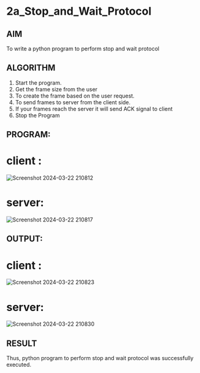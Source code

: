 # 2a_Stop_and_Wait_Protocol
## AIM 
To write a python program to perform stop and wait protocol
## ALGORITHM
1. Start the program.
2. Get the frame size from the user
3. To create the frame based on the user request.
4. To send frames to server from the client side.
5. If your frames reach the server it will send ACK signal to client
6. Stop the Program
## PROGRAM:
# client :
![Screenshot 2024-03-22 210812](https://github.com/Lakshmi-v-Priya/2a_Stop_and_Wait_Protocol/assets/151720706/d299aa8b-c61e-4447-a92c-d3abc74e4aa5)

# server:
![Screenshot 2024-03-22 210817](https://github.com/Lakshmi-v-Priya/2a_Stop_and_Wait_Protocol/assets/151720706/c693e889-8101-42e9-82ad-ed9d1b50d625)

## OUTPUT:
# client :
![Screenshot 2024-03-22 210823](https://github.com/Lakshmi-v-Priya/2a_Stop_and_Wait_Protocol/assets/151720706/20ee0b4d-da71-44e2-a733-00ce5cbef639)

# server:
![Screenshot 2024-03-22 210830](https://github.com/Lakshmi-v-Priya/2a_Stop_and_Wait_Protocol/assets/151720706/2ea8484e-6fa0-4849-ad59-b2d1bff044b1)

## RESULT
Thus, python program to perform stop and wait protocol was successfully executed.
